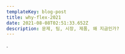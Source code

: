 ```yaml
---
templateKey: blog-post
title: why-flex-2021
date: 2021-08-08T02:51:33.652Z
description: 문제, 팀, 시장, 제품, 왜 지금인가?
---
```

.